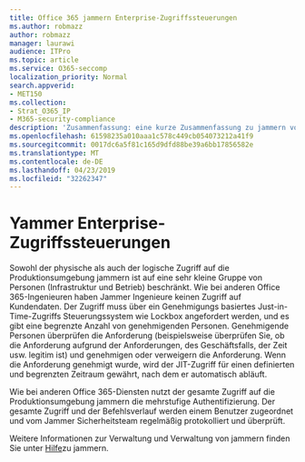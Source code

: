 ```yaml
---
title: Office 365 jammern Enterprise-Zugriffssteuerungen
ms.author: robmazz
author: robmazz
manager: laurawi
audience: ITPro
ms.topic: article
ms.service: O365-seccomp
localization_priority: Normal
search.appverid:
- MET150
ms.collection:
- Strat_O365_IP
- M365-security-compliance
description: 'Zusammenfassung: eine kurze Zusammenfassung zu jammern von Enterprise-Zugriffssteuerungen in der Produktionsumgebung.'
ms.openlocfilehash: 61598235a010aaa1c578c449cb054073212a41f9
ms.sourcegitcommit: 0017dc6a5f81c165d9dfd88be39a6bb17856582e
ms.translationtype: MT
ms.contentlocale: de-DE
ms.lasthandoff: 04/23/2019
ms.locfileid: "32262347"
---
```

# <a name="yammer-enterprise-access-controls"></a>Yammer Enterprise-Zugriffssteuerungen 

Sowohl der physische als auch der logische Zugriff auf die Produktionsumgebung jammern ist auf eine sehr kleine Gruppe von Personen (Infrastruktur und Betrieb) beschränkt. Wie bei anderen Office 365-Ingenieuren haben Jammer Ingenieure keinen Zugriff auf Kundendaten. Der Zugriff muss über ein Genehmigungs basiertes Just-in-Time-Zugriffs Steuerungssystem wie Lockbox angefordert werden, und es gibt eine begrenzte Anzahl von genehmigenden Personen. Genehmigende Personen überprüfen die Anforderung (beispielsweise überprüfen Sie, ob die Anforderung aufgrund der Anforderungen, des Geschäftsfalls, der Zeit usw. legitim ist) und genehmigen oder verweigern die Anforderung. Wenn die Anforderung genehmigt wurde, wird der JIT-Zugriff für einen definierten und begrenzten Zeitraum gewährt, nach dem er automatisch abläuft. 

Wie bei anderen Office 365-Diensten nutzt der gesamte Zugriff auf die Produktionsumgebung jammern die mehrstufige Authentifizierung. Der gesamte Zugriff und der Befehlsverlauf werden einem Benutzer zugeordnet und vom Jammer Sicherheitsteam regelmäßig protokolliert und überprüft.

Weitere Informationen zur Verwaltung und Verwaltung von jammern finden Sie unter [Hilfe](https://support.office.com/article/yammer-–-admin-help-e1464355-1f97-49ac-b2aa-dd320b179dbe?ui=en-US&rs=en-US&ad=US)zu jammern.